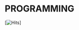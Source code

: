 # PROGRAMMING

[![Hits](https://hits.seeyoufarm.com/api/count/incr/badge.svg?url=https%3A%2F%2Fgithub.com%2Fdolmac1&count_bg=%2379C83D&title_bg=%23555555&icon=android.svg&icon_color=%23E7E7E7&title=hits&edge_flat=false)]
